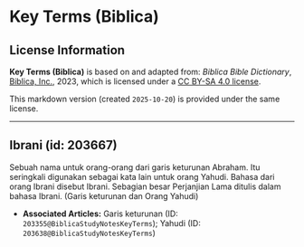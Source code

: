 # Key Terms (Biblica)

## License Information

**Key Terms (Biblica)** is based on and adapted from: _Biblica Bible Dictionary_, [Biblica, Inc.](https://www.biblica.com/), 2023, which is licensed under a [CC BY-SA 4.0 license](https://creativecommons.org/licenses/by-sa/4.0/legalcode.en).

This markdown version (created `2025-10-20`) is provided under the same license.



--------------------------------

## Ibrani (id: 203667)

Sebuah nama untuk orang\-orang dari garis keturunan Abraham. Itu seringkali digunakan sebagai kata lain untuk orang Yahudi. Bahasa dari orang Ibrani disebut Ibrani. Sebagian besar Perjanjian Lama ditulis dalam bahasa Ibrani. (Garis keturunan dan Orang Yahudi)

* **Associated Articles:** Garis keturunan (ID: `203355@BiblicaStudyNotesKeyTerms`); Yahudi (ID: `203638@BiblicaStudyNotesKeyTerms`)

